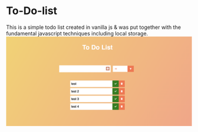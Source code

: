 # To-Do-list
This is a simple todo list created in vanilla js &amp; was put together with the fundamental javascript techniques including local storage.
![](css/todolist.png)
